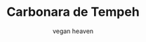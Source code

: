 ---
layout: post-2
title: "Carbonara de Tempeh"
type: ["Almoço/Jantar"]
serve: 2 porções
permalink: /carbonara-de-tempeh/
description: "Carbonara com molho de caju e bacon de tempeh"
image: "/assets/img/carbonara-tempeh.jpeg"
diet: ["s-frutos-secos"]
time-total: 35
time-prepar: 10
time-confe: 25
author: vegan heaven
ingredients:
    o bacon de tempeh:
        - 1 c.sopa | de azeite
        - 100 gramas | de tempeh
        - 1/2 | cebola
        - 1 c.sopa | de pimentão doce
        - 1 c.sopa | de paprika fumada
        - "| Sal q.b."
        - 2 c.sopa | de molho de soja
        - "| Pimenta preta q.b."
        - 1 c.sopa | de sriracha
        - 2 | dentes de alho
        - 1/2 c.sopa | de cebola desidratada
    o molho da carbonara:
        - 200 gr | de esparguete
        - 60 gr | de caju (demolhado em água a fever 30 min)
        - 240 ml | de bebida vegetal sem açucar 
        - 1/2 c.sopa | de miso
        - 2 c.sopa | de levedura nutricional
        - "| Sal q.b."
        - "| Pimenta preta q.b."
        - 1 c.sopa | de salsa fresca (picada)
        - 1 | dente de alho 
instructions:
        o tempeh de bacon:
        - Temperar o tempeh com o pimentão doce, a paprika fumada, o sal, o molho de soja, a pimenta preta, o sriracha, a cebola desidratada e o dente de alho. (opcional deixar marinar)
        - Numa frigideira, aquecer o azeite. Depois colocar a cebola e deixar refogar.
        - Depois de a cebola ganhar côr adicionar o tempeh. Deixar 3/4 minutos e está pronto a servir.
        o molho de carbonara:
        - Numa panela, cozer o esparguete de acordo com as instruções de pacote.
        - Num copo alto, adicionar o resto dos ingredientes e derreter tudo com uma varinha mágica.
        - Adicionar o liquido do copo alto a uma figideira, deixar engrossar 2/3 minutos. Depois, adicionar a massa cozida e envolver.
        servir:
        - Adicionar a massa com o molho a um prato, meter o tempeh por cima e a salsa.

notes:
    -&nbsp;Esta receita foi inspirada aqui [Vegan Heaven](https://veganheaven.org/recipe/vegan-tempeh-carbonara/)
---